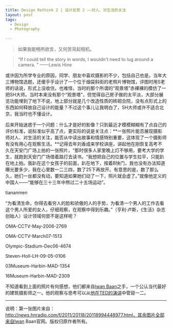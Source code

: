 ```yaml
---
title: Design Rethink 2 | 设计反思 2 ——对人、对生活的关注
layout: post
tags:
  - Design
  - Photography
  
---
```

  
>如果我能畅所欲言，又何苦背起相机。

>“If I could tell the story in words, I wouldn't need to lug around a camera. ” ——Lewis Hine

或许因为所学专业的原因，同学、朋友中喜欢摄影的不少，包括自己也是。当年大三博物馆选题，还傻乎乎设计了一个位于烟袋斜街的老照片博物馆，评图时用S老师的话说，形式上没收住。也难怪，当时的那个所谓的“观景塔”赤裸裸的模仿了一把SH大师。当时本来没有那个“观景塔”，但觉得自己房子做的太平淡，大部分展览功能埋到了地下不说，地上部分就是几个改造性质的砖砌合院，没有点形式上的东西如何释放自己设计的能量？不过这个事儿让我明白了，SH大师或许不适合北京，我当时也不懂设计。

后来开始迷惑于一个问题：什么才是好的影像？只到最近才模模糊糊有了点自己的评价标准，说标准似乎高了点，更实际的说是关注点：**一张照片能否展现摄影师对人、对生活的关注，能否从中读出故事和情感特别重要，这体现了一个摄影师有没有用心在观察生活。**记得去年刘香成来学校讲座，讲起他在刚恢复高考不久在天安门广场上拍的一张照片，“那时很多人家里晚上灯不够用，要考大学的学生，就跑到天安门广场借着路灯去读书。“我想把自己的位置与学生拉平，只能趴在地上拍。我趴在这个女孩子的前面，趴在地下，按着B快门，我也没有办法知道曝光要多少，我在心里数一二三四，数了25下再放开。有意思的是，数了那么久，她们一丝都没有动，要知道如果她们动了一下，照片就会虚了。”就像他定义的中国人——“能够在三十三年中熬过二十五场运动”。

tiananmen

“为看清生命，你得去看穷人的脸和骄傲的人的手势，为看清一个男人的工作去看这个男人所爱的女人，仔细观察，在观察中得到乐趣。”（亨利·卢斯，《生活》杂志创始人）设计领域何尝不是这样呢？

OMA-CCTV-May-2006-2769

OMA-CCTV-March07-1513

Olympic-Stadium-Dec06-4674

Steven-Holl-LH-09-05-0106

03Museum-Harbin-MAD-1354

16Museum-Harbin-MAD-2309​

不知道看到上面的照片有何感想，他们都来自[Iwan Baan](http://www.iwan.com)之手，一个公认当代最好的建筑摄影师之一。他的观察与思考可以从[他在TED的演讲](http://www.ted.com/talks/iwan_baan_ingenious_homes_in_unexpected_places.html)中管窥一二。

*** 

说明：第一张图片来自：http://news.hnradio.com/f/2011/20118/20118994448977.html，其余图片全部来自Iwan Baan官网。版权归原作者所有。